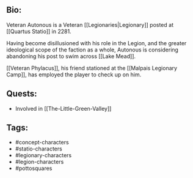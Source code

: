 ## Bio:

Veteran Autonous is a Veteran [[Legionaries|Legionary]] posted at [[Quartus Statio]] in 2281.

Having become disillusioned with his role in the Legion, and the greater ideological scope of the faction as a whole, Autonous is considering abandoning his post to swim across [[Lake Mead]].

[[Veteran Phylacus]], his friend stationed at the [[Malpais Legionary Camp]], has employed the player to check up on him.

## Quests:

- Involved in [[The-Little-Green-Valley]]

## Tags:

- #concept-characters
- #statio-characters
- #legionary-characters
- #legion-characters
- #pottosquares